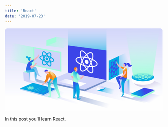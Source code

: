 ```yaml
---
title: 'React'
date: '2019-07-23'
---
```


![React JS](./Why-we-use-ReactJS-for-our-projects-Illustration.jpg)

In this post you'll learn React.
